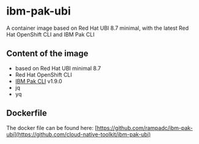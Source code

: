# ibm-pak-ubi
A container image based on Red Hat UBI 8.7 minimal, with the latest Red Hat OpenShift CLI and IBM Pak CLI

## Content of the image

- based on Red Hat UBI minimal 8.7
- Red Hat OpenShift CLI
- [IBM Pak CLI](https://github.com/IBM/ibm-pak) v1.9.0
- jq 
- yq

## Dockerfile
The docker file can be found here: [https://github.com/rampadc/ibm-pak-ubi](https://github.com/cloud-native-toolkit/ibm-pak-ubi)
